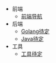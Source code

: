 
<!-- _navbar.md -->

* 前端
  * [前端导航](前端/navigation)
* 后端
  * [Golang待定](前端/framework)
  * [Java待定](前端/component)
* 工具
  * [工具待定](前端/tool)


